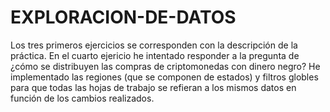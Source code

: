 # EXPLORACION-DE-DATOS

Los tres primeros ejercicios se corresponden con la descripción de la práctica.
En el cuarto ejericio he intentado responder a la pregunta de ¿cómo se distribuyen las compras de criptomonedas con dinero negro? He implementado las regiones (que se componen de estados) y filtros globles para que todas las hojas de trabajo se refieran a los mismos datos en función de los cambios realizados.
